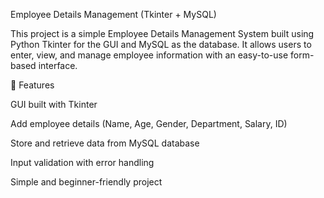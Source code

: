 
Employee Details Management (Tkinter + MySQL)

This project is a simple Employee Details Management System built using Python Tkinter for the GUI and MySQL  as the database.
It allows users to enter, view, and manage employee information with an easy-to-use form-based interface.

🚀 Features

GUI built with Tkinter

Add employee details (Name, Age, Gender, Department, Salary, ID)

Store and retrieve data from MySQL database

Input validation with error handling

Simple and beginner-friendly project
